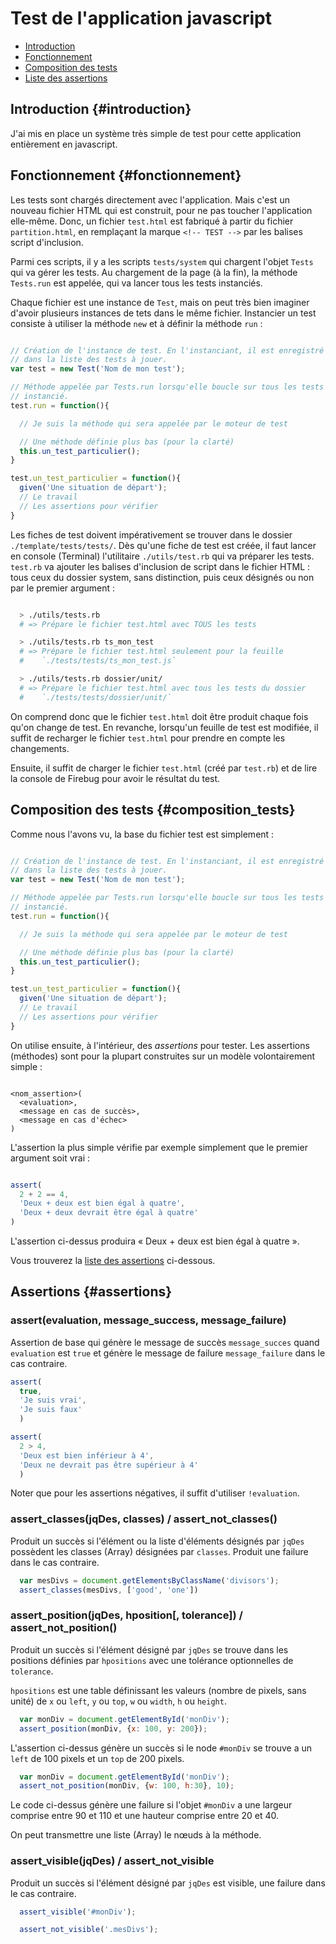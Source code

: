 # Test de l'application javascript

* [Introduction](#introduction)
* [Fonctionnement](#fonctionnement)
* [Composition des tests](#composition_tests)
* [Liste des assertions](#assertions)

## Introduction {#introduction}

J'ai mis en place un système très simple de test pour cette application entièrement en javascript.

## Fonctionnement {#fonctionnement}

Les tests sont chargés directement avec l'application. Mais c'est un nouveau fichier HTML qui est construit, pour ne pas toucher l'application elle-même. Donc, un fichier `test.html` est fabriqué à partir du fichier `partition.html`, en remplaçant la marque `<!-- TEST -->` par les balises script d'inclusion.

Parmi ces scripts, il y a les scripts `tests/system` qui chargent l'objet `Tests` qui va gérer les tests. Au chargement de la page (à la fin), la méthode `Tests.run` est appelée, qui va lancer tous les tests instanciés.

Chaque fichier est une instance de `Test`, mais on peut très bien imaginer d'avoir plusieurs instances de tets dans le même fichier. Instancier un test consiste à utiliser la méthode `new` et à définir la méthode `run` :

```javascript

// Création de l'instance de test. En l'instanciant, il est enregistré
// dans la liste des tests à jouer.
var test = new Test('Nom de mon test');

// Méthode appelée par Tests.run lorsqu'elle boucle sur tous les tests
// instancié.
test.run = function(){

  // Je suis la méthode qui sera appelée par le moteur de test

  // Une méthode définie plus bas (pour la clarté)
  this.un_test_particulier();
}

test.un_test_particulier = function(){
  given('Une situation de départ');
  // Le travail
  // Les assertions pour vérifier
}

```

Les fiches de test doivent impérativement se trouver dans le dossier `./template/tests/tests/`. Dès qu'une fiche de test est créée, il faut lancer en console (Terminal) l'utilitaire `./utils/test.rb` qui va préparer les tests. `test.rb` va ajouter les balises d'inclusion de script dans le fichier HTML : tous ceux du dossier system, sans distinction, puis ceux désignés ou non par le premier argument :

```bash

  > ./utils/tests.rb
  # => Prépare le fichier test.html avec TOUS les tests

  > ./utils/tests.rb ts_mon_test
  # => Prépare le fichier test.html seulement pour la feuille
  #    `./tests/tests/ts_mon_test.js`

  > ./utils/tests.rb dossier/unit/
  # => Prépare le fichier test.html avec tous les tests du dossier
  #    `./tests/tests/dossier/unit/`

```

On comprend donc que le fichier `test.html` doit être produit chaque fois qu'on change de test. En revanche, lorsqu'un feuille de test est modifiée, il suffit de recharger le fichier `test.html` pour prendre en compte les changements.

Ensuite, il suffit de charger le fichier `test.html` (créé par `test.rb`) et de lire la console de Firebug pour avoir le résultat du test.

## Composition des tests {#composition_tests}

Comme nous l'avons vu, la base du fichier test est simplement :

```javascript

// Création de l'instance de test. En l'instanciant, il est enregistré
// dans la liste des tests à jouer.
var test = new Test('Nom de mon test');

// Méthode appelée par Tests.run lorsqu'elle boucle sur tous les tests
// instancié.
test.run = function(){

  // Je suis la méthode qui sera appelée par le moteur de test

  // Une méthode définie plus bas (pour la clarté)
  this.un_test_particulier();
}

test.un_test_particulier = function(){
  given('Une situation de départ');
  // Le travail
  // Les assertions pour vérifier
}

```

On utilise ensuite, à l'intérieur, des *assertions* pour tester. Les assertions (méthodes) sont pour la plupart construites sur un modèle volontairement simple :

```

<nom_assertion>(
  <evaluation>,
  <message en cas de succès>,
  <message en cas d'échec>
)

```

L'assertion la plus simple vérifie par exemple simplement que le premier argument soit vrai :

```javascript

assert(
  2 + 2 == 4,
  'Deux + deux est bien égal à quatre',
  'Deux + deux devrait être égal à quatre'
)

```

L'assertion ci-dessus produira « Deux + deux est bien égal à quatre ».

Vous trouverez la [liste des assertions](#assertions) ci-dessous.


## Assertions {#assertions}

### assert(evaluation, message_success, message_failure)

Assertion de base qui génère le message de succès `message_succes` quand `evaluation` est `true` et génère le message de failure `message_failure` dans le cas contraire.

```javascript
assert(
  true,
  'Je suis vrai',
  'Je suis faux'
  )
```

```javascript
assert(
  2 > 4,
  'Deux est bien inférieur à 4',
  'Deux ne devrait pas être supérieur à 4'
  )
```

Noter que pour les assertions négatives, il suffit d'utiliser `!evaluation`.

### assert_classes(jqDes, classes) / assert_not_classes()

Produit un succès si l'élément ou la liste d'éléments désignés par `jqDes` possèdent les classes (Array) désignées par `classes`. Produit une failure dans le cas contraire.

```javascript
  var mesDivs = document.getElementsByClassName('divisors');
  assert_classes(mesDivs, ['good', 'one'])

```

### assert_position(jqDes, hposition[, tolerance]) / assert_not_position()

Produit un succès si l'élément désigné par `jqDes` se trouve dans les positions définies par `hpositions` avec une tolérance optionnelles de `tolerance`.

`hpositions` est une table définissant les valeurs (nombre de pixels, sans unité) de `x` ou `left`, `y` ou `top`, `w` ou `width`, `h` ou `height`.

```javascript
  var monDiv = document.getElementById('monDiv');
  assert_position(monDiv, {x: 100, y: 200});

```

L'assertion ci-dessus génère un succès si le node `#monDiv` se trouve a un `left` de 100 pixels et un `top` de 200 pixels.

```javascript
  var monDiv = document.getElementById('monDiv');
  assert_not_position(monDiv, {w: 100, h:30}, 10);

```

Le code ci-dessus génère une failure si l'objet `#monDiv` a une largeur comprise entre 90 et 110 et une hauteur comprise entre 20 et 40.

On peut transmettre une liste (Array) le nœuds à la méthode.


### assert_visible(jqDes) / assert_not_visible

Produit un succès si l'élément désigné par `jqDes` est visible, une failure dans le cas contraire.

```javascript
  assert_visible('#monDiv');

  assert_not_visible('.mesDivs');

```
